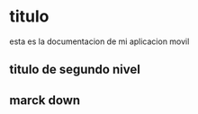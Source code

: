 # titulo

esta es la documentacion de mi aplicacion movil

## titulo de segundo nivel

## marck down 